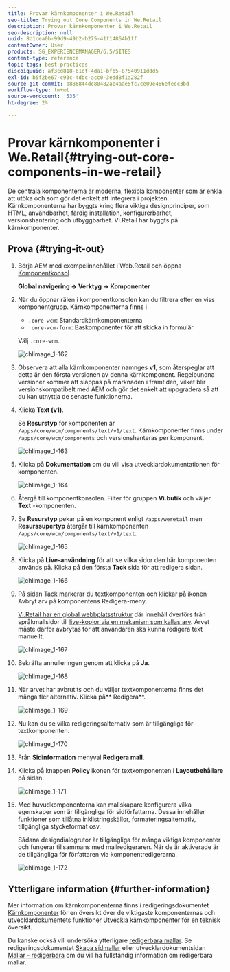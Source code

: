 ```yaml
---
title: Provar kärnkomponenter i We.Retail
seo-title: Trying out Core Components in We.Retail
description: Provar kärnkomponenter i We.Retail
seo-description: null
uuid: 8d1cea0b-99d9-49b2-b275-41f14864b1ff
contentOwner: User
products: SG_EXPERIENCEMANAGER/6.5/SITES
content-type: reference
topic-tags: best-practices
discoiquuid: af3cd818-61cf-4da1-bfb5-87540911ddd5
exl-id: b5f2be67-c93c-4dbc-acc0-3edd8f1a282f
source-git-commit: b886844dc80482ae4aae5fc7ce09e466efecc3bd
workflow-type: tm+mt
source-wordcount: '535'
ht-degree: 2%

---
```


# Provar kärnkomponenter i We.Retail{#trying-out-core-components-in-we-retail}

De centrala komponenterna är moderna, flexibla komponenter som är enkla att utöka och som gör det enkelt att integrera i projekten. Kärnkomponenterna har byggts kring flera viktiga designprinciper, som HTML, användbarhet, färdig installation, konfigurerbarhet, versionshantering och utbyggbarhet. Vi.Retail har byggts på kärnkomponenter.

## Prova {#trying-it-out}

1. Börja AEM med exempelinnehållet i Web.Retail och öppna [Komponentkonsol](/help/sites-authoring/default-components-console.md).

   **Global navigering -> Verktyg -> Komponenter**

1. När du öppnar rälen i komponentkonsolen kan du filtrera efter en viss komponentgrupp. Kärnkomponenterna finns i

   * `.core-wcm`: Standardkärnkomponenterna
   * `.core-wcm-form`: Baskomponenter för att skicka in formulär

   Välj `.core-wcm`.

   ![chlimage_1-162](assets/chlimage_1-162.png)

1. Observera att alla kärnkomponenter namnges **v1**, som återspeglar att detta är den första versionen av denna kärnkomponent. Regelbundna versioner kommer att släppas på marknaden i framtiden, vilket blir versionskompatibelt med AEM och gör det enkelt att uppgradera så att du kan utnyttja de senaste funktionerna.
1. Klicka **Text (v1)**.

   Se **Resurstyp** för komponenten är `/apps/core/wcm/components/text/v1/text`. Kärnkomponenter finns under `/apps/core/wcm/components` och versionshanteras per komponent.

   ![chlimage_1-163](assets/chlimage_1-163.png)

1. Klicka på **Dokumentation** om du vill visa utvecklardokumentationen för komponenten.

   ![chlimage_1-164](assets/chlimage_1-164.png)

1. Återgå till komponentkonsolen. Filter för gruppen **Vi.butik** och väljer **Text** -komponenten.
1. Se **Resurstyp** pekar på en komponent enligt `/apps/weretail` men **Resurssupertyp** återgår till kärnkomponenten `/apps/core/wcm/components/text/v1/text`.

   ![chlimage_1-165](assets/chlimage_1-165.png)

1. Klicka på **Live-användning** för att se vilka sidor den här komponenten används på. Klicka på den första **Tack** sida för att redigera sidan.

   ![chlimage_1-166](assets/chlimage_1-166.png)

1. På sidan Tack markerar du textkomponenten och klickar på ikonen Avbryt arv på komponentens Redigera-meny.

   [Vi.Retail har en global webbplatsstruktur](/help/sites-developing/we-retail-globalized-site-structure.md) där innehåll överförs från språkmallsidor till [live-kopior via en mekanism som kallas arv](/help/sites-administering/msm.md). Arvet måste därför avbrytas för att användaren ska kunna redigera text manuellt.

   ![chlimage_1-167](assets/chlimage_1-167.png)

1. Bekräfta annulleringen genom att klicka på **Ja**.

   ![chlimage_1-168](assets/chlimage_1-168.png)

1. När arvet har avbrutits och du väljer textkomponenterna finns det många fler alternativ. Klicka på** Redigera**.

   ![chlimage_1-169](assets/chlimage_1-169.png)

1. Nu kan du se vilka redigeringsalternativ som är tillgängliga för textkomponenten.

   ![chlimage_1-170](assets/chlimage_1-170.png)

1. Från **Sidinformation** menyval **Redigera mall**.
1. Klicka på knappen **Policy** ikonen för textkomponenten i **Layoutbehållare** på sidan.

   ![chlimage_1-171](assets/chlimage_1-171.png)

1. Med huvudkomponenterna kan mallskapare konfigurera vilka egenskaper som är tillgängliga för sidförfattarna. Dessa innehåller funktioner som tillåtna inklistringskällor, formateringsalternativ, tillgängliga styckeformat osv.

   Sådana designdialogrutor är tillgängliga för många viktiga komponenter och fungerar tillsammans med mallredigeraren. När de är aktiverade är de tillgängliga för författaren via komponentredigerarna.

   ![chlimage_1-172](assets/chlimage_1-172.png)

## Ytterligare information {#further-information}

Mer information om kärnkomponenterna finns i redigeringsdokumentet [Kärnkomponenter](https://experienceleague.adobe.com/docs/experience-manager-core-components/using/introduction.html) för en översikt över de viktigaste komponenternas och utvecklardokumentets funktioner [Utveckla kärnkomponenter](https://helpx.adobe.com/experience-manager/core-components/using/developing.html) för en teknisk översikt.

Du kanske också vill undersöka ytterligare [redigerbara mallar](/help/sites-developing/we-retail-editable-templates.md). Se redigeringsdokumentet [Skapa sidmallar](/help/sites-authoring/templates.md) eller utvecklardokumentsidan [Mallar - redigerbara](/help/sites-developing/page-templates-editable.md) om du vill ha fullständig information om redigerbara mallar.
